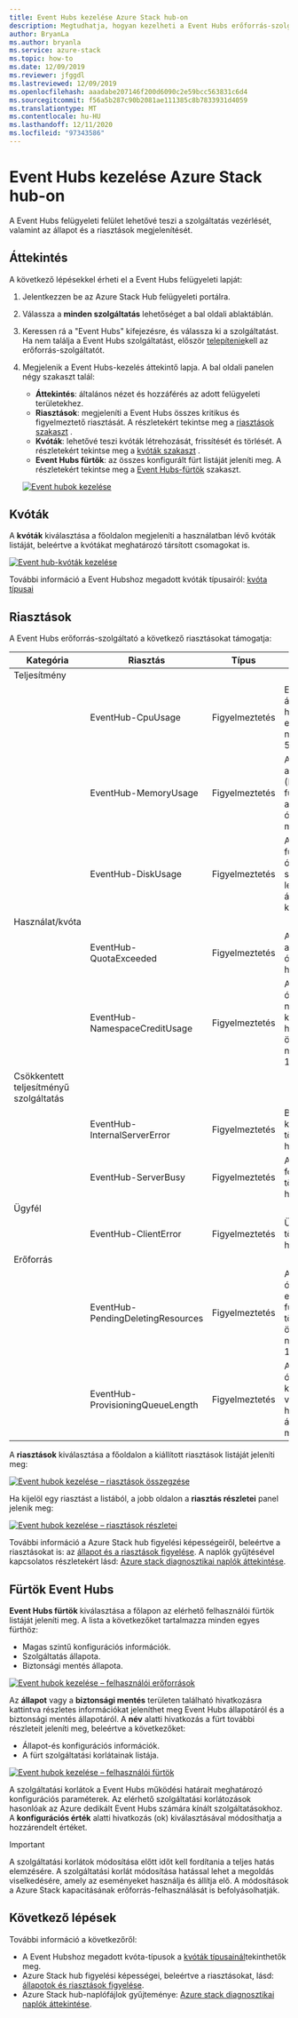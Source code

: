 ```yaml
---
title: Event Hubs kezelése Azure Stack hub-on
description: Megtudhatja, hogyan kezelheti a Event Hubs erőforrás-szolgáltatót az Azure Stack hub-on.
author: BryanLa
ms.author: bryanla
ms.service: azure-stack
ms.topic: how-to
ms.date: 12/09/2019
ms.reviewer: jfggdl
ms.lastreviewed: 12/09/2019
ms.openlocfilehash: aaadabe207146f200d6090c2e59bcc563831c6d4
ms.sourcegitcommit: f56a5b287c90b2081ae111385c8b7833931d4059
ms.translationtype: MT
ms.contentlocale: hu-HU
ms.lasthandoff: 12/11/2020
ms.locfileid: "97343586"
---
```

# <a name="how-to-manage-event-hubs-on-azure-stack-hub"></a>Event Hubs kezelése Azure Stack hub-on

A Event Hubs felügyeleti felület lehetővé teszi a szolgáltatás vezérlését, valamint az állapot és a riasztások megjelenítését. 

## <a name="overview"></a>Áttekintés

A következő lépésekkel érheti el a Event Hubs felügyeleti lapját:

1. Jelentkezzen be az Azure Stack Hub felügyeleti portálra.
2. Válassza a **minden szolgáltatás** lehetőséget a bal oldali ablaktáblán.
3. Keressen rá a "Event Hubs" kifejezésre, és válassza ki a szolgáltatást. Ha nem találja a Event Hubs szolgáltatást, először [telepítenie](event-hubs-rp-install.md)kell az erőforrás-szolgáltatót.
4. Megjelenik a Event Hubs-kezelés áttekintő lapja. A bal oldali panelen négy szakaszt talál:
   - **Áttekintés**: általános nézet és hozzáférés az adott felügyeleti területekhez.
   - **Riasztások**: megjeleníti a Event Hubs összes kritikus és figyelmeztető riasztását. A részletekért tekintse meg a [riasztások szakaszt](#alerts) .
   - **Kvóták**: lehetővé teszi kvóták létrehozását, frissítését és törlését. A részletekért tekintse meg a [kvóták szakaszt](#quotas) .
   - **Event Hubs fürtök**: az összes konfigurált fürt listáját jeleníti meg. A részletekért tekintse meg a [Event Hubs-fürtök](#event-hubs-clusters) szakaszt.

   [![Event hubok kezelése](media/event-hubs-rp-manage/1-manage-event-hubs.png)](media/event-hubs-rp-manage/1-manage-event-hubs.png#lightbox)

## <a name="quotas"></a>Kvóták

A **kvóták** kiválasztása a főoldalon megjeleníti a használatban lévő kvóták listáját, beleértve a kvótákat meghatározó társított csomagokat is. 
 
[![Event hub-kvóták kezelése](media/event-hubs-rp-manage/3-quotas.png)](media/event-hubs-rp-manage/3-quotas.png#lightbox)

További információ a Event Hubshoz megadott kvóták típusairól: [kvóta típusai](azure-stack-quota-types.md#event-hubs-quota-types)

## <a name="alerts"></a>Riasztások

A Event Hubs erőforrás-szolgáltató a következő riasztásokat támogatja:
   
| Kategória | Riasztás | Típus | Feltétel |
|----------|-------|------|-----------|
| Teljesítmény | | | |
| | EventHub-CpuUsage | Figyelmeztetés | Event Hubs fürt átlagos CPU-használata az elmúlt 6 órában nagyobb, mint 50%. |
| | EventHub-MemoryUsage | Figyelmeztetés | A (z)% adatlemez átlaga (E:) Event Hubs-fürt használata az elmúlt 6 órában nagyobb, mint 50%. |
| | EventHub-DiskUsage | Figyelmeztetés | A Event Hubs-fürt utolsó 6 órában mért szabad lemezterületének átlaga 50%-nál kisebb. |
| Használat/kvóta | | | |
| | EventHub-QuotaExceeded | Figyelmeztetés | A kvóta túllépte az elmúlt hat órában történt hibát. |
| | EventHub-NamespaceCreditUsage | Figyelmeztetés | Az elmúlt hat órában a névtérbeli kreditek használatának összege nagyobb, mint 10000,0. |
| Csökkentett teljesítményű szolgáltatás | | | |
| | EventHub-InternalServerError | Figyelmeztetés | Belső kiszolgálóhiba történt az elmúlt hat órában. |
| | EventHub-ServerBusy | Figyelmeztetés | A kiszolgáló foglalt hiba történt az elmúlt hat órában. |
| Ügyfél | | | |
| | EventHub-ClientError | Figyelmeztetés | Ügyfél-hiba történt az elmúlt hat órában. |
| Erőforrás | | | |
| | EventHub-PendingDeletingResources | Figyelmeztetés | Az elmúlt hat órában az erőforrások függőben lévő törlésének összege nagyobb, mint 100. |
| | EventHub-ProvisioningQueueLength | Figyelmeztetés | Az utolsó hat órában a kiépítési várólista átlagos hosszának átlaga nagyobb, mint 30. |

A **riasztások** kiválasztása a főoldalon a kiállított riasztások listáját jeleníti meg:

[![Event hubok kezelése – riasztások összegzése](media/event-hubs-rp-manage/2-alerts-summary.png)](media/event-hubs-rp-manage/2-alerts-summary.png#lightbox)

Ha kijelöl egy riasztást a listából, a jobb oldalon a **riasztás részletei** panel jelenik meg:

[![Event hubok kezelése – riasztások részletei](media/event-hubs-rp-manage/2-alerts-detail.png)](media/event-hubs-rp-manage/2-alerts-detail.png#lightbox)

További információ a Azure Stack hub figyelési képességeiről, beleértve a riasztásokat is: az [állapot és a riasztások figyelése](azure-stack-monitor-health.md). A naplók gyűjtésével kapcsolatos részletekért lásd: [Azure stack diagnosztikai naplók áttekintése](azure-stack-diagnostic-log-collection-overview.md).

## <a name="event-hubs-clusters"></a>Fürtök Event Hubs

**Event Hubs fürtök** kiválasztása a főlapon az elérhető felhasználói fürtök listáját jeleníti meg. A lista a következőket tartalmazza minden egyes fürthöz:

- Magas szintű konfigurációs információk.
- Szolgáltatás állapota.
- Biztonsági mentés állapota.

[![Event hubok kezelése – felhasználói erőforrások](media/event-hubs-rp-manage/4-user-resources.png)](media/event-hubs-rp-manage/4-user-resources.png#lightbox)

Az **állapot** vagy a **biztonsági mentés** területen található hivatkozásra kattintva részletes információkat jeleníthet meg Event Hubs állapotáról és a biztonsági mentés állapotáról. A **név** alatti hivatkozás a fürt további részleteit jeleníti meg, beleértve a következőket:
- Állapot-és konfigurációs információk.
- A fürt szolgáltatási korlátainak listája.

[![Event hubok kezelése – felhasználói fürtök](media/event-hubs-rp-manage/4-user-clusters.png)](media/event-hubs-rp-manage/4-user-clusters.png#lightbox)

A szolgáltatási korlátok a Event Hubs működési határait meghatározó konfigurációs paraméterek. Az elérhető szolgáltatási korlátozások hasonlóak az Azure dedikált Event Hubs számára kínált szolgáltatásokhoz. A **konfigurációs érték** alatti hivatkozás (ok) kiválasztásával módosíthatja a hozzárendelt értéket.

> [!IMPORTANT]
> A szolgáltatási korlátok módosítása előtt időt kell fordítania a teljes hatás elemzésére. A szolgáltatási korlát módosítása hatással lehet a megoldás viselkedésére, amely az eseményeket használja és állítja elő. A módosítások a Azure Stack kapacitásának erőforrás-felhasználását is befolyásolhatják.

## <a name="next-steps"></a>Következő lépések

További információ a következőről:

- A Event Hubshoz megadott kvóta-típusok a [kvóták típusainál](azure-stack-quota-types.md#event-hubs-quota-types)tekinthetők meg.
- Azure Stack hub figyelési képességei, beleértve a riasztásokat, lásd: [állapotok és riasztások figyelése](azure-stack-monitor-health.md). 
- Azure Stack hub-naplófájlok gyűjteménye: [Azure stack diagnosztikai naplók áttekintése](azure-stack-diagnostic-log-collection-overview.md).














